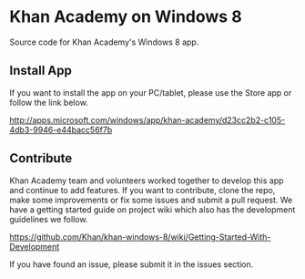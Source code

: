 Khan Academy on Windows 8
==============
Source code for Khan Academy's Windows 8 app.

Install App
-------
If you want to install the app on your PC/tablet, please use the Store app or follow the link below.

http://apps.microsoft.com/windows/app/khan-academy/d23cc2b2-c105-4db3-9946-e44bacc56f7b

Contribute
-------
Khan Academy team and volunteers worked together to develop this app and continue to add features. If you want to contribute, clone the repo, make some improvements or fix some issues and submit a pull request. We have a getting started guide on project wiki which also has the development guidelines we follow.

https://github.com/Khan/khan-windows-8/wiki/Getting-Started-With-Development

If you have found an issue, please submit it in the issues section.
